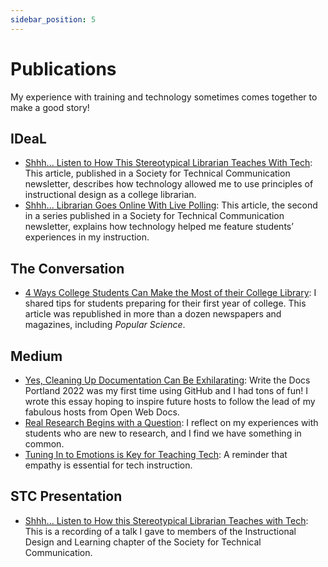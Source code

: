 ```yaml
---
sidebar_position: 5
---
```


# Publications

My experience with training and technology sometimes comes together to make a good story!

## IDeaL

* [Shhh... Listen to How This Stereotypical Librarian Teaches With Tech](https://www.stcidlsig.org/shhh-listen-to-how-this-stereotypical-librarian-teaches-with-tech/): This article, published in a Society for Technical Communication newsletter, describes how technology allowed me to use principles of instructional design as a college librarian.
* [Shhh... Librarian Goes Online With Live Polling](https://www.stcidlsig.org/q3_2022_newsletter_listen-to-how-this-stereotypical-librarian-teaches-with-tech-copy/): This article, the second in a series published in a Society for Technical Communication newsletter, explains how technology helped me feature students’ experiences in my instruction.

## The Conversation

* [4 Ways College Students Can Make the Most of their College Library](https://theconversation.com/4-ways-college-students-can-make-the-most-of-their-college-library-163790): I shared tips for students preparing for their first year of college. This article was republished in more than a dozen newspapers and magazines, including *Popular Science*.

## Medium

* [Yes, Cleaning Up Documentation Can Be Exhilarating](https://carrie-m-macfarlane.medium.com/yes-cleaning-up-documentation-can-be-exhilarating-dd9332e7285b): Write the Docs Portland 2022 was my first time using GitHub and I had tons of fun! I wrote this essay hoping to inspire future hosts to follow the lead of my fabulous hosts from Open Web Docs.
* [Real Research Begins with a Question](https://carrie-m-macfarlane.medium.com/real-research-begins-with-a-question-e3a02073a7d5): I reflect on my experiences with students who are new to research, and I find we have something in common.
* [Tuning In to Emotions is Key for Teaching Tech](https://carrie-m-macfarlane.medium.com/tuning-in-to-emotions-is-key-for-teaching-tech-b8bf2af59537): A reminder that empathy is essential for tech instruction.

## STC Presentation

* [Shhh... Listen to How this Stereotypical Librarian Teaches with Tech](https://youtu.be/4Qdhmr7Fg0M?si=KtXb7z3fb3XOM4m9): This is a recording of a talk I gave to members of the Instructional Design and Learning chapter of the Society for Technical Communication.
